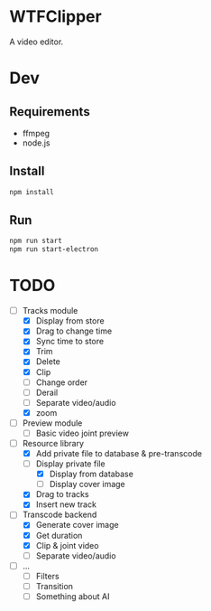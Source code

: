 # WTFClipper
A video editor.

# Dev
## Requirements
* ffmpeg
* node.js
## Install
```bash
npm install
```
## Run
```bash
npm run start
npm run start-electron
```

# TODO
- [ ] Tracks module
  - [x] Display from store
  - [x] Drag to change time
  - [x] Sync time to store
  - [x] Trim
  - [x] Delete
  - [x] Clip
  - [ ] Change order
  - [ ] Derail
  - [ ] Separate video/audio
  - [x] zoom
- [ ] Preview module
  - [ ] Basic video joint preview
- [ ] Resource library
  - [x] Add private file to database & pre-transcode
  - [ ] Display private file
    - [x] Display from database
    - [ ] Display cover image
  - [x] Drag to tracks
  - [x] Insert new track
- [ ] Transcode backend
  - [x] Generate cover image
  - [x] Get duration
  - [x] Clip & joint video
  - [ ] Separate video/audio
- [ ] ...
  - [ ] Filters
  - [ ] Transition
  - [ ] Something about AI
